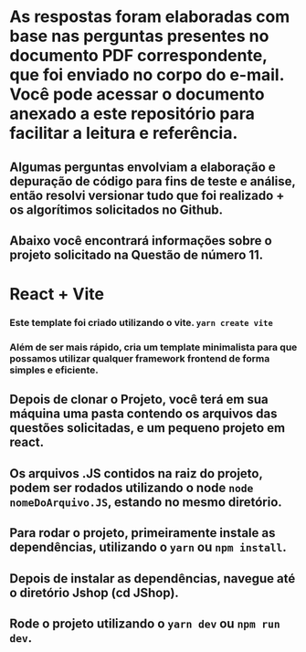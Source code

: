 
# As respostas foram elaboradas com base nas perguntas presentes no documento PDF correspondente, que foi enviado no corpo do e-mail. Você pode acessar o documento anexado a este repositório para facilitar a leitura e referência.
## Algumas perguntas envolviam a elaboração e depuração de código para fins de teste e análise, então resolvi versionar tudo que foi realizado + os algorítimos solicitados no Github.
## Abaixo você encontrará informações sobre o projeto solicitado na Questão de número 11.

# React + Vite

### Este template foi criado utilizando o vite. `yarn create vite`
### Além de ser mais rápido, cria um template minimalista para que possamos utilizar qualquer framework frontend de forma simples e eficiente.

## Depois de clonar o Projeto, você terá em sua máquina uma pasta contendo os arquivos das questões solicitadas, e um pequeno projeto em react.
## Os arquivos .JS contidos na raiz do projeto, podem ser rodados utilizando o node `node nomeDoArquivo.JS`, estando no mesmo diretório.
## Para rodar o projeto, primeiramente instale as dependências, utilizando o `yarn` ou `npm install`.
## Depois de instalar as dependências, navegue até o diretório Jshop (cd JShop).
## Rode o projeto utilizando o `yarn dev` ou `npm run dev`.
